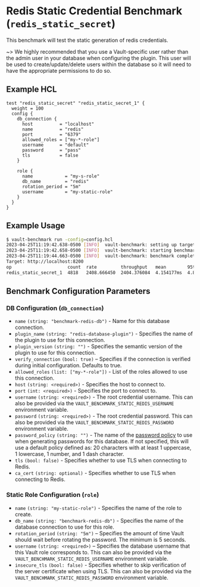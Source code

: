 # Redis Static Credential Benchmark (`redis_static_secret`)

This benchmark will test the static generation of redis credentials.

~> We highly recommended that you use a Vault-specific user rather than the admin user
in your database when configuring the plugin. This user will be used to
create/update/delete users within the database so it will need to have the appropriate
permissions to do so.

## Example HCL

```hcl
test "redis_static_secret" "redis_static_secret_1" {
  weight = 100
  config {
    db_connection {
      host          = "localhost"
      name          = "redis"
      port          = "6379"
      allowed_roles = ["my-*-role"]
      username      = "default"
      password      = "pass"
      tls           = false
    }

    role {
      name            = "my-s-role"
      db_name         = "redis"
      rotation_period = "5m"
      username        = "my-static-role"
    }
  }
}
```

## Example Usage

```bash
$ vault-benchmark run -config=config.hcl
2023-04-25T11:19:42.638-0500 [INFO]  vault-benchmark: setting up targets
2023-04-25T11:19:42.658-0500 [INFO]  vault-benchmark: starting benchmarks: duration=2s
2023-04-25T11:19:44.663-0500 [INFO]  vault-benchmark: benchmark complete
Target: http://localhost:8200
op                     count  rate         throughput   mean        95th%       99th%        successRatio
redis_static_secret_1  4818   2408.666450  2404.376084  4.154177ms  4.843807ms  12.356863ms  100.00%
```

## Benchmark Configuration Parameters

### DB Configuration (`db_connection`)

- `name` `(string: "benchmark-redis-db")` - Name for this database connection.
- `plugin_name` `(string: "redis-database-plugin")` - Specifies the name of the plugin to use for this connection.
- `plugin_version` `(string: "")` - Specifies the semantic version of the plugin to use for this connection.
- `verify_connection` `(bool: true)` – Specifies if the connection is verified during initial configuration. Defaults to true.
- `allowed_roles` `(list: ["my-*-role"])` - List of the roles allowed to use this connection.
- `host` `(string: <required>)` - Specifies the host to connect to.
- `port` `(int: <required>)` - Specifies the port to connect to.
- `username` `(string: <required>)` - The root credential username. This can also be provided via the `VAULT_BENCHMARK_STATIC_REDIS_USERNAME` environment variable.
- `password` `(string: <required>)` - The root credential password. This can also be provided via the `VAULT_BENCHMARK_STATIC_REDIS_PASSWORD` environment variable.
- `password_policy` `(string: "")` - The name of the
  [password policy](https://developer.hashicorp.com/vault/docs/concepts/password-policies) to use when generating passwords
  for this database. If not specified, this will use a default policy defined as:
  20 characters with at least 1 uppercase, 1 lowercase, 1 number, and 1 dash character.
- `tls` `(bool: false)` - Specifies whether to use TLS when connecting to Redis.
- `ca_cert` `(string: optional)` - Specifies whether to use TLS when connecting to Redis.

### Static Role Configuration (`role`)

- `name` `(string: "my-static-role")` - Specifies the name of the role to create.
- `db_name` `(string: "benchmark-redis-db")` - Specifies the name of the database connection to use for this role.
- `rotation_period` `(string: "5m")` – Specifies the amount of time Vault should wait before rotating the password. The minimum is 5 seconds.
- `username` `(string: <required>)` – Specifies the database username that this Vault role corresponds to. This can also be provided via the `VAULT_BENCHMARK_STATIC_REDIS_USERNAME` environment variable.
- `insecure_tls` `(bool: false)` - Specifies whether to skip verification of the server certificate when using TLS. This can also be provided via the `VAULT_BENCHMARK_STATIC_REDIS_PASSWORD` environment variable.
